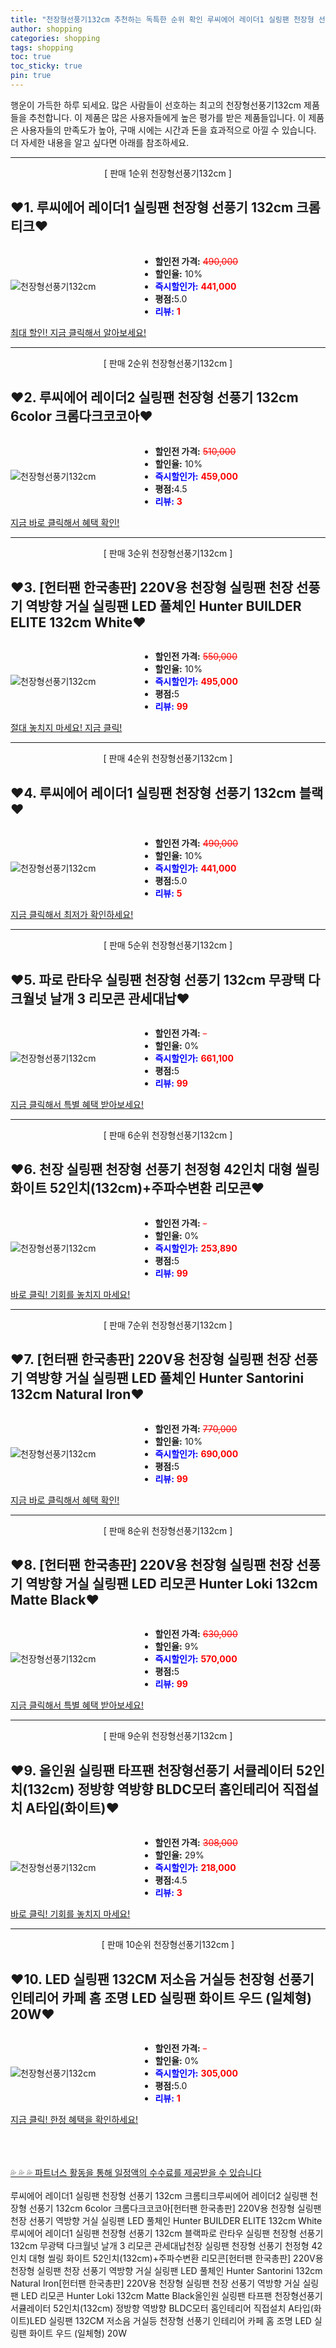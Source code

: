 ```yaml
---
title: "천장형선풍기132cm 추천하는 독특한 순위 확인 루씨에어 레이더1 실링팬 천장형 선풍기"
author: shopping
categories: shopping
tags: shopping
toc: true
toc_sticky: true
pin: true
---
```

행운이 가득한 하루 되세요. 많은 사람들이 선호하는 최고의 천장형선풍기132cm 제품들을 추천합니다. 이 제품은 많은 사용자들에게 높은 평가를 받은 제품들입니다. 이 제품은 사용자들의 만족도가 높아, 구매 시에는 시간과 돈을 효과적으로 아낄 수 있습니다. 더 자세한 내용을 알고 싶다면 아래를 참조하세요.

---
<p class="toplist" style="margin: 0 auto; display: block; width: fit-content;">[ 판매 1순위 천장형선풍기132cm ]</p>

<h2><strong>❤️1. 루씨에어 레이더1 실링팬 천장형 선풍기 132cm 크롬티크❤️</strong></h2>

<div style="display: flex; align-items: center;">
    <div style="flex: 0.4;">
        <img src="https://thumbnail10.coupangcdn.com/thumbnails/remote/230x230ex/image/vendor_inventory/fe85/a5873cc736bf12a6f7cdefb465c4f730b13c45b291f19c8f6b52f2bf8d39.jpg" alt="천장형선풍기132cm" style="max-width: 100%;">
    </div>
    <div style="flex: 0.6; margin-left: 10px;">
        <ul>
            <li><strong>할인전 가격:</strong> <del style="color: red;">490,000</del></li>
            <li><strong>할인율:</strong> 10%</li>
            <li><span style='color:blue'><strong>즉시할인가:</strong></span> <span style='color:red'><strong>441,000</strong></span></li>
            <li><strong>평점:</strong>5.0</li>
            <li><span style='color:blue'><strong>리뷰:</strong></span> <span style='color:red'><strong>1</strong></span></li>
        </ul>
    </div>
</div>
<div class="center">
    <a href="https://William4Davisa.github.io?lptag=AF9450613&subid=githubio&pageKey=6017310968&traceid=V0-153&itemId=10932315393&vendorItemId=78212069068" class="myButton">
        최대 할인! 지금 클릭해서 알아보세요!
    </a>
</div>


---
<p class="toplist" style="margin: 0 auto; display: block; width: fit-content;">[ 판매 2순위 천장형선풍기132cm ]</p>

<h2><strong>❤️2. 루씨에어 레이더2 실링팬 천장형 선풍기 132cm 6color 크롬다크코코아❤️</strong></h2>

<div style="display: flex; align-items: center;">
    <div style="flex: 0.4;">
        <img src="https://thumbnail8.coupangcdn.com/thumbnails/remote/230x230ex/image/vendor_inventory/c79f/b6edd6c465de68ac51743a826186f560e37a54a78b250412df51530779a5.jpg" alt="천장형선풍기132cm" style="max-width: 100%;">
    </div>
    <div style="flex: 0.6; margin-left: 10px;">
        <ul>
            <li><strong>할인전 가격:</strong> <del style="color: red;">510,000</del></li>
            <li><strong>할인율:</strong> 10%</li>
            <li><span style='color:blue'><strong>즉시할인가:</strong></span> <span style='color:red'><strong>459,000</strong></span></li>
            <li><strong>평점:</strong>4.5</li>
            <li><span style='color:blue'><strong>리뷰:</strong></span> <span style='color:red'><strong>3</strong></span></li>
        </ul>
    </div>
</div>
<div class="center">
    <a href="https://William4Davisa.github.io?lptag=AF9450613&subid=githubio&pageKey=8134956300&traceid=V0-153&itemId=23106972923&vendorItemId=83788017068" class="myButton">
        지금 바로 클릭해서 혜택 확인!
    </a>
</div>


---
<p class="toplist" style="margin: 0 auto; display: block; width: fit-content;">[ 판매 3순위 천장형선풍기132cm ]</p>

<h2><strong>❤️3. [헌터팬 한국총판] 220V용 천장형 실링팬 천장 선풍기 역방향 거실 실링팬 LED 풀체인 Hunter BUILDER ELITE 132cm White❤️</strong></h2>

<div style="display: flex; align-items: center;">
    <div style="flex: 0.4;">
        <img src="https://thumbnail10.coupangcdn.com/thumbnails/remote/230x230ex/image/vendor_inventory/8821/8ec934f75b64af8694c3db9ad3e2f7ac87f5817951189e629941258665d8.JPG" alt="천장형선풍기132cm" style="max-width: 100%;">
    </div>
    <div style="flex: 0.6; margin-left: 10px;">
        <ul>
            <li><strong>할인전 가격:</strong> <del style="color: red;">550,000</del></li>
            <li><strong>할인율:</strong> 10%</li>
            <li><span style='color:blue'><strong>즉시할인가:</strong></span> <span style='color:red'><strong>495,000</strong></span></li>
            <li><strong>평점:</strong>5</li>
            <li><span style='color:blue'><strong>리뷰:</strong></span> <span style='color:red'><strong>99</strong></span></li>
        </ul>
    </div>
</div>
<div class="center">
    <a href="https://William4Davisa.github.io?lptag=AF9450613&subid=githubio&pageKey=5625008508&traceid=V0-153&itemId=9130462132&vendorItemId=76416488925" class="myButton">
        절대 놓치지 마세요! 지금 클릭!
    </a>
</div>


---
<p class="toplist" style="margin: 0 auto; display: block; width: fit-content;">[ 판매 4순위 천장형선풍기132cm ]</p>

<h2><strong>❤️4. 루씨에어 레이더1 실링팬 천장형 선풍기 132cm 블랙❤️</strong></h2>

<div style="display: flex; align-items: center;">
    <div style="flex: 0.4;">
        <img src="https://thumbnail7.coupangcdn.com/thumbnails/remote/230x230ex/image/vendor_inventory/5a4d/9c977b09536f1ab1e9cd650d810692d4fa1ffc21fa6f5d9b0533aaf1fe18.jpg" alt="천장형선풍기132cm" style="max-width: 100%;">
    </div>
    <div style="flex: 0.6; margin-left: 10px;">
        <ul>
            <li><strong>할인전 가격:</strong> <del style="color: red;">490,000</del></li>
            <li><strong>할인율:</strong> 10%</li>
            <li><span style='color:blue'><strong>즉시할인가:</strong></span> <span style='color:red'><strong>441,000</strong></span></li>
            <li><strong>평점:</strong>5.0</li>
            <li><span style='color:blue'><strong>리뷰:</strong></span> <span style='color:red'><strong>5</strong></span></li>
        </ul>
    </div>
</div>
<div class="center">
    <a href="https://William4Davisa.github.io?lptag=AF9450613&subid=githubio&pageKey=4400134730&traceid=V0-153&itemId=5225512912&vendorItemId=78212069079" class="myButton">
        지금 클릭해서 최저가 확인하세요!
    </a>
</div>


---
<p class="toplist" style="margin: 0 auto; display: block; width: fit-content;">[ 판매 5순위 천장형선풍기132cm ]</p>

<h2><strong>❤️5. 파로 란타우 실링팬 천장형 선풍기 132cm 무광택 다크월넛 날개 3 리모콘 관세대납❤️</strong></h2>

<div style="display: flex; align-items: center;">
    <div style="flex: 0.4;">
        <img src="https://thumbnail6.coupangcdn.com/thumbnails/remote/230x230ex/image/vendor_inventory/af4d/0f4eba7b4846c14d2a5a9fec88d7e81712487f5f47233169686b89d393d7.jpg" alt="천장형선풍기132cm" style="max-width: 100%;">
    </div>
    <div style="flex: 0.6; margin-left: 10px;">
        <ul>
            <li><strong>할인전 가격:</strong> <del style="color: red;">-</del></li>
            <li><strong>할인율:</strong> 0%</li>
            <li><span style='color:blue'><strong>즉시할인가:</strong></span> <span style='color:red'><strong>661,100</strong></span></li>
            <li><strong>평점:</strong>5</li>
            <li><span style='color:blue'><strong>리뷰:</strong></span> <span style='color:red'><strong>99</strong></span></li>
        </ul>
    </div>
</div>
<div class="center">
    <a href="https://William4Davisa.github.io?lptag=AF9450613&subid=githubio&pageKey=7129294520&traceid=V0-153&itemId=17869126902&vendorItemId=85032198421" class="myButton">
        지금 클릭해서 특별 혜택 받아보세요!
    </a>
</div>


---
<p class="toplist" style="margin: 0 auto; display: block; width: fit-content;">[ 판매 6순위 천장형선풍기132cm ]</p>

<h2><strong>❤️6. 천장 실링팬 천장형 선풍기 천정형 42인치 대형 씰링 화이트 52인치(132cm)+주파수변환 리모콘❤️</strong></h2>

<div style="display: flex; align-items: center;">
    <div style="flex: 0.4;">
        <img src="https://thumbnail7.coupangcdn.com/thumbnails/remote/230x230ex/image/vendor_inventory/c63e/f2be8215be8b9f17337a1b3f1f90ab778c3ccc9391d8c993155027bc841c.jpg" alt="천장형선풍기132cm" style="max-width: 100%;">
    </div>
    <div style="flex: 0.6; margin-left: 10px;">
        <ul>
            <li><strong>할인전 가격:</strong> <del style="color: red;">-</del></li>
            <li><strong>할인율:</strong> 0%</li>
            <li><span style='color:blue'><strong>즉시할인가:</strong></span> <span style='color:red'><strong>253,890</strong></span></li>
            <li><strong>평점:</strong>5</li>
            <li><span style='color:blue'><strong>리뷰:</strong></span> <span style='color:red'><strong>99</strong></span></li>
        </ul>
    </div>
</div>
<div class="center">
    <a href="https://William4Davisa.github.io?lptag=AF9450613&subid=githubio&pageKey=7228201126&traceid=V0-153&itemId=18334369920&vendorItemId=85478828802" class="myButton">
        바로 클릭! 기회를 놓치지 마세요!
    </a>
</div>


---
<p class="toplist" style="margin: 0 auto; display: block; width: fit-content;">[ 판매 7순위 천장형선풍기132cm ]</p>

<h2><strong>❤️7. [헌터팬 한국총판] 220V용 천장형 실링팬 천장 선풍기 역방향 거실 실링팬 LED 풀체인 Hunter Santorini 132cm Natural Iron❤️</strong></h2>

<div style="display: flex; align-items: center;">
    <div style="flex: 0.4;">
        <img src="https://thumbnail8.coupangcdn.com/thumbnails/remote/230x230ex/image/vendor_inventory/7794/7bd06703a3fe550a736c5594370df04f5dd63b8037b9ff7b86073c356c97.jpg" alt="천장형선풍기132cm" style="max-width: 100%;">
    </div>
    <div style="flex: 0.6; margin-left: 10px;">
        <ul>
            <li><strong>할인전 가격:</strong> <del style="color: red;">770,000</del></li>
            <li><strong>할인율:</strong> 10%</li>
            <li><span style='color:blue'><strong>즉시할인가:</strong></span> <span style='color:red'><strong>690,000</strong></span></li>
            <li><strong>평점:</strong>5</li>
            <li><span style='color:blue'><strong>리뷰:</strong></span> <span style='color:red'><strong>99</strong></span></li>
        </ul>
    </div>
</div>
<div class="center">
    <a href="https://William4Davisa.github.io?lptag=AF9450613&subid=githubio&pageKey=5613781434&traceid=V0-153&itemId=9078336771&vendorItemId=76364605217" class="myButton">
        지금 바로 클릭해서 혜택 확인!
    </a>
</div>


---
<p class="toplist" style="margin: 0 auto; display: block; width: fit-content;">[ 판매 8순위 천장형선풍기132cm ]</p>

<h2><strong>❤️8. [헌터팬 한국총판] 220V용 천장형 실링팬 천장 선풍기 역방향 거실 실링팬 LED 리모콘 Hunter Loki 132cm Matte Black❤️</strong></h2>

<div style="display: flex; align-items: center;">
    <div style="flex: 0.4;">
        <img src="https://thumbnail7.coupangcdn.com/thumbnails/remote/230x230ex/image/vendor_inventory/dd1a/0eb59b8c2c55ed4db7c1216343e1e5cd7ec32c1669c92796758cfaef351f.JPG" alt="천장형선풍기132cm" style="max-width: 100%;">
    </div>
    <div style="flex: 0.6; margin-left: 10px;">
        <ul>
            <li><strong>할인전 가격:</strong> <del style="color: red;">630,000</del></li>
            <li><strong>할인율:</strong> 9%</li>
            <li><span style='color:blue'><strong>즉시할인가:</strong></span> <span style='color:red'><strong>570,000</strong></span></li>
            <li><strong>평점:</strong>5</li>
            <li><span style='color:blue'><strong>리뷰:</strong></span> <span style='color:red'><strong>99</strong></span></li>
        </ul>
    </div>
</div>
<div class="center">
    <a href="https://William4Davisa.github.io?lptag=AF9450613&subid=githubio&pageKey=5613723769&traceid=V0-153&itemId=9078102945&vendorItemId=76364374228" class="myButton">
        지금 클릭해서 특별 혜택 받아보세요!
    </a>
</div>


---
<p class="toplist" style="margin: 0 auto; display: block; width: fit-content;">[ 판매 9순위 천장형선풍기132cm ]</p>

<h2><strong>❤️9. 올인원 실링팬 타프팬 천장형선풍기 서큘레이터 52인치(132cm) 정방향 역방향 BLDC모터 홈인테리어 직접설치 A타입(화이트)❤️</strong></h2>

<div style="display: flex; align-items: center;">
    <div style="flex: 0.4;">
        <img src="https://thumbnail7.coupangcdn.com/thumbnails/remote/230x230ex/image/vendor_inventory/721a/42ef11fb5f94512ab60d8c6dba54a75d020e5d6fa113096d260a82f67806.jpg" alt="천장형선풍기132cm" style="max-width: 100%;">
    </div>
    <div style="flex: 0.6; margin-left: 10px;">
        <ul>
            <li><strong>할인전 가격:</strong> <del style="color: red;">308,000</del></li>
            <li><strong>할인율:</strong> 29%</li>
            <li><span style='color:blue'><strong>즉시할인가:</strong></span> <span style='color:red'><strong>218,000</strong></span></li>
            <li><strong>평점:</strong>4.5</li>
            <li><span style='color:blue'><strong>리뷰:</strong></span> <span style='color:red'><strong>3</strong></span></li>
        </ul>
    </div>
</div>
<div class="center">
    <a href="https://William4Davisa.github.io?lptag=AF9450613&subid=githubio&pageKey=7333983475&traceid=V0-153&itemId=18834704233&vendorItemId=85964598643" class="myButton">
        바로 클릭! 기회를 놓치지 마세요!
    </a>
</div>


---
<p class="toplist" style="margin: 0 auto; display: block; width: fit-content;">[ 판매 10순위 천장형선풍기132cm ]</p>

<h2><strong>❤️10. LED 실링팬 132CM 저소음 거실등 천장형 선풍기 인테리어 카페 홈 조명 LED 실링팬 화이트 우드 (일체형) 20W❤️</strong></h2>

<div style="display: flex; align-items: center;">
    <div style="flex: 0.4;">
        <img src="https://thumbnail9.coupangcdn.com/thumbnails/remote/230x230ex/image/vendor_inventory/0fa7/250d9776304777cb44aec4055680f260b7d722a31db72c7b92ae4b2dae3b.jpg" alt="천장형선풍기132cm" style="max-width: 100%;">
    </div>
    <div style="flex: 0.6; margin-left: 10px;">
        <ul>
            <li><strong>할인전 가격:</strong> <del style="color: red;">-</del></li>
            <li><strong>할인율:</strong> 0%</li>
            <li><span style='color:blue'><strong>즉시할인가:</strong></span> <span style='color:red'><strong>305,000</strong></span></li>
            <li><strong>평점:</strong>5.0</li>
            <li><span style='color:blue'><strong>리뷰:</strong></span> <span style='color:red'><strong>1</strong></span></li>
        </ul>
    </div>
</div>
<div class="center">
    <a href="https://William4Davisa.github.io?lptag=AF9450613&subid=githubio&pageKey=6597973203&traceid=V0-153&itemId=14914580962&vendorItemId=82152945136" class="myButton">
        지금 클릭! 한정 혜택을 확인하세요!
    </a>
</div>

<br><br><br>[💦 💦 💦 파트너스 활동을 통해 일정액의 수수료를 제공받을 수 있습니다](https://link.coupang.com/a/bcpT2c)<br><br>루씨에어 레이더1 실링팬 천장형 선풍기 132cm 크롬티크루씨에어 레이더2 실링팬 천장형 선풍기 132cm 6color 크롬다크코코아[헌터팬 한국총판] 220V용 천장형 실링팬 천장 선풍기 역방향 거실 실링팬 LED 풀체인 Hunter BUILDER ELITE 132cm White루씨에어 레이더1 실링팬 천장형 선풍기 132cm 블랙파로 란타우 실링팬 천장형 선풍기 132cm 무광택 다크월넛 날개 3 리모콘 관세대납천장 실링팬 천장형 선풍기 천정형 42인치 대형 씰링 화이트 52인치(132cm)+주파수변환 리모콘[헌터팬 한국총판] 220V용 천장형 실링팬 천장 선풍기 역방향 거실 실링팬 LED 풀체인 Hunter Santorini 132cm Natural Iron[헌터팬 한국총판] 220V용 천장형 실링팬 천장 선풍기 역방향 거실 실링팬 LED 리모콘 Hunter Loki 132cm Matte Black올인원 실링팬 타프팬 천장형선풍기 서큘레이터 52인치(132cm) 정방향 역방향 BLDC모터 홈인테리어 직접설치 A타입(화이트)LED 실링팬 132CM 저소음 거실등 천장형 선풍기 인테리어 카페 홈 조명 LED 실링팬 화이트 우드 (일체형) 20W